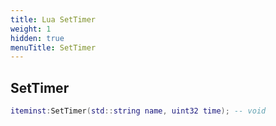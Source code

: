 ```yaml
---
title: Lua SetTimer
weight: 1
hidden: true
menuTitle: SetTimer
---
```

## SetTimer
```lua
iteminst:SetTimer(std::string name, uint32 time); -- void
```